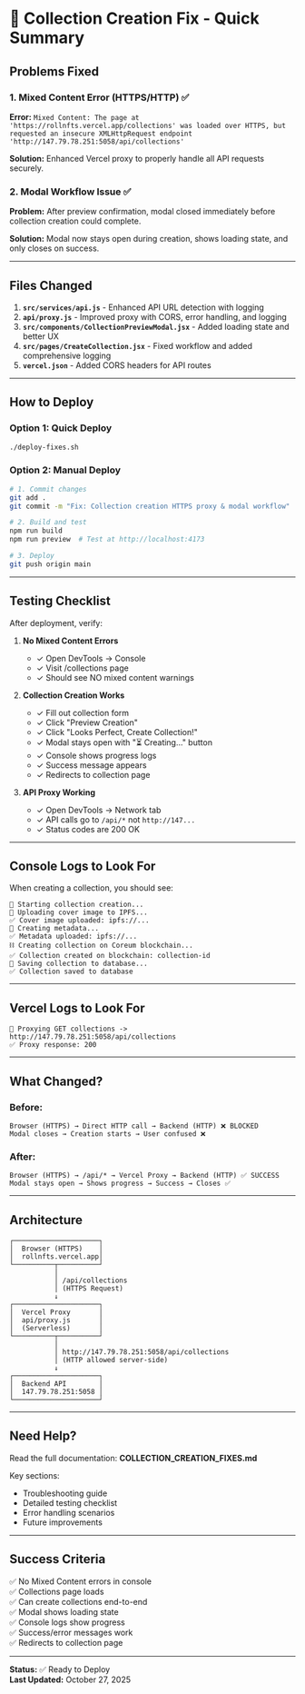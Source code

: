 # 🎯 Collection Creation Fix - Quick Summary

## Problems Fixed

### 1. Mixed Content Error (HTTPS/HTTP) ✅
**Error:** `Mixed Content: The page at 'https://rollnfts.vercel.app/collections' was loaded over HTTPS, but requested an insecure XMLHttpRequest endpoint 'http://147.79.78.251:5058/api/collections'`

**Solution:** Enhanced Vercel proxy to properly handle all API requests securely.

### 2. Modal Workflow Issue ✅
**Problem:** After preview confirmation, modal closed immediately before collection creation could complete.

**Solution:** Modal now stays open during creation, shows loading state, and only closes on success.

---

## Files Changed

1. **`src/services/api.js`** - Enhanced API URL detection with logging
2. **`api/proxy.js`** - Improved proxy with CORS, error handling, and logging  
3. **`src/components/CollectionPreviewModal.jsx`** - Added loading state and better UX
4. **`src/pages/CreateCollection.jsx`** - Fixed workflow and added comprehensive logging
5. **`vercel.json`** - Added CORS headers for API routes

---

## How to Deploy

### Option 1: Quick Deploy
```bash
./deploy-fixes.sh
```

### Option 2: Manual Deploy
```bash
# 1. Commit changes
git add .
git commit -m "Fix: Collection creation HTTPS proxy & modal workflow"

# 2. Build and test
npm run build
npm run preview  # Test at http://localhost:4173

# 3. Deploy
git push origin main
```

---

## Testing Checklist

After deployment, verify:

1. **No Mixed Content Errors**
   - ✓ Open DevTools → Console
   - ✓ Visit /collections page
   - ✓ Should see NO mixed content warnings

2. **Collection Creation Works**
   - ✓ Fill out collection form
   - ✓ Click "Preview Creation"
   - ✓ Click "Looks Perfect, Create Collection!"
   - ✓ Modal stays open with "⏳ Creating..." button
   - ✓ Console shows progress logs
   - ✓ Success message appears
   - ✓ Redirects to collection page

3. **API Proxy Working**
   - ✓ Open DevTools → Network tab
   - ✓ API calls go to `/api/*` not `http://147...`
   - ✓ Status codes are 200 OK

---

## Console Logs to Look For

When creating a collection, you should see:
```
🎨 Starting collection creation...
📸 Uploading cover image to IPFS...
✅ Cover image uploaded: ipfs://...
📝 Creating metadata...
✅ Metadata uploaded: ipfs://...
⛓️ Creating collection on Coreum blockchain...
✅ Collection created on blockchain: collection-id
💾 Saving collection to database...
✅ Collection saved to database
```

---

## Vercel Logs to Look For

```
🔄 Proxying GET collections -> http://147.79.78.251:5058/api/collections
✅ Proxy response: 200
```

---

## What Changed?

### Before:
```
Browser (HTTPS) → Direct HTTP call → Backend (HTTP) ❌ BLOCKED
Modal closes → Creation starts → User confused ❌
```

### After:
```
Browser (HTTPS) → /api/* → Vercel Proxy → Backend (HTTP) ✅ SUCCESS
Modal stays open → Shows progress → Success → Closes ✅
```

---

## Architecture

```
┌─────────────────────┐
│  Browser (HTTPS)    │
│  rollnfts.vercel.app│
└──────────┬──────────┘
           │
           │ /api/collections
           │ (HTTPS Request)
           ↓
┌─────────────────────┐
│  Vercel Proxy       │
│  api/proxy.js       │
│  (Serverless)       │
└──────────┬──────────┘
           │
           │ http://147.79.78.251:5058/api/collections
           │ (HTTP allowed server-side)
           ↓
┌─────────────────────┐
│  Backend API        │
│  147.79.78.251:5058 │
└─────────────────────┘
```

---

## Need Help?

Read the full documentation: **COLLECTION_CREATION_FIXES.md**

Key sections:
- Troubleshooting guide
- Detailed testing checklist
- Error handling scenarios
- Future improvements

---

## Success Criteria

✅ No Mixed Content errors in console  
✅ Collections page loads  
✅ Can create collections end-to-end  
✅ Modal shows loading state  
✅ Console logs show progress  
✅ Success/error messages work  
✅ Redirects to collection page  

---

**Status:** ✅ Ready to Deploy  
**Last Updated:** October 27, 2025


